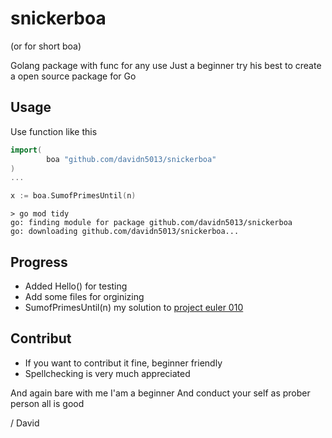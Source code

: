 # snickerboa 

(or for short boa)

Golang package with func for any use
Just a beginner try his best to create a open source package for Go

## Usage

Use function like this

```Go
import( 
        boa "github.com/davidn5013/snickerboa"
)
...

x := boa.SumofPrimesUntil(n)
```

```Text
> go mod tidy
go: finding module for package github.com/davidn5013/snickerboa
go: downloading github.com/davidn5013/snickerboa...
```

## Progress

- Added Hello() for testing
- Add some files for orginizing
- SumofPrimesUntil(n) my solution to [project euler 010](https://projecteuler.net/problem=10)

## Contribut

- If you want to contribut it fine, beginner friendly
- Spellchecking is very much appreciated

And again bare with me I'am a beginner 
And conduct your self as prober person all is good

/ David
